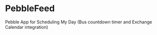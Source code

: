 PebbleFeed
==========

Pebble App for Scheduling My Day (Bus countdown timer and Exchange Calendar integration)

